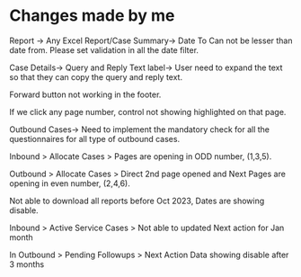 # Changes made by me 

Report -> Any Excel Report/Case Summary-> Date To Can not be lesser than date from. Please set validation in all the date filter.

Case Details-> Query and Reply Text label-> User need to expand the text so that they can copy the query and reply text.

Forward button not working in the footer. 

If we click any page number, control not showing highlighted on that page.	

Outbound Cases-> Need to implement the mandatory check for all the questionnaires for all type of outbound cases.

Inbound > Allocate Cases > Pages are opening in ODD number, (1,3,5).

Outbound > Allocate Cases > Direct 2nd page opened and Next Pages are opening in even number, (2,4,6).	

Not able to download all reports before Oct 2023, Dates are showing disable.	

Inbound > Active Service Cases > Not able to updated Next action for Jan month	

In Outbound > Pending Followups > Next Action Data showing disable after 3 months	

